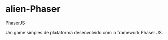 # alien-Phaser

[PhaserJS](phaser.jpg)

Um game simples de plataforma desenvolvido com o framework Phaser JS.
